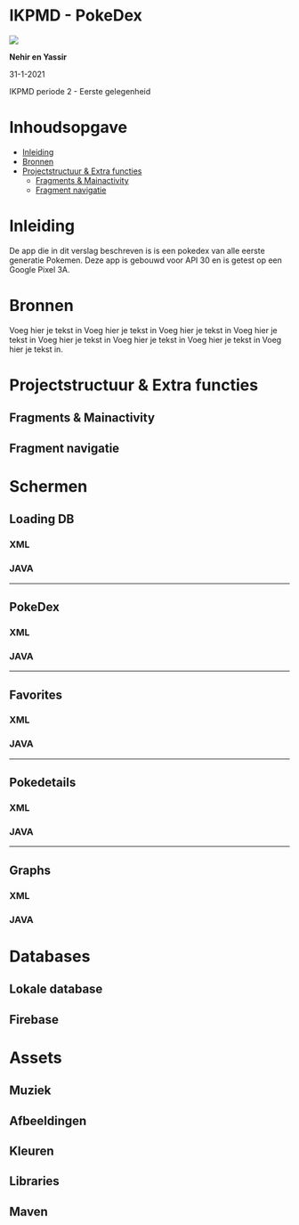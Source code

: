 # IKPMD - PokeDex

![](https://www.1337.games/app/uploads/2020/03/pokemon-940x529.jpg)

**Nehir en Yassir**

31-1-2021

IKPMD periode 2 - Eerste gelegenheid

#

# Inhoudsopgave

- [Inleiding](#Inleiding)
- [Bronnen](#Bronnen)
- [Projectstructuur & Extra functies](#projectstructuur--extra-functies)
  * [Fragments & Mainactivity](#fragments--mainactivity)
  * [Fragment navigatie](#fragment-navigatie)  


# Inleiding
De app die in dit verslag beschreven is is een pokedex van alle eerste generatie Pokemen. Deze app is gebouwd voor API 30 en is getest op een Google Pixel 3A.




# Bronnen
Voeg hier je tekst in Voeg hier je tekst in Voeg hier je tekst in Voeg hier je tekst in Voeg hier je tekst in Voeg hier je tekst in Voeg hier je tekst in Voeg hier je tekst in.




# Projectstructuur & Extra functies
## Fragments & Mainactivity

## Fragment navigatie





# Schermen
## Loading DB

### XML

### JAVA

-------

## PokeDex

### XML

### JAVA

------

## Favorites

### XML

### JAVA

------

## Pokedetails

### XML

### JAVA

-------

## Graphs

### XML

### JAVA




# Databases
## Lokale database

## Firebase


# Assets
## Muziek

## Afbeeldingen

## Kleuren

## Libraries

## Maven


####
